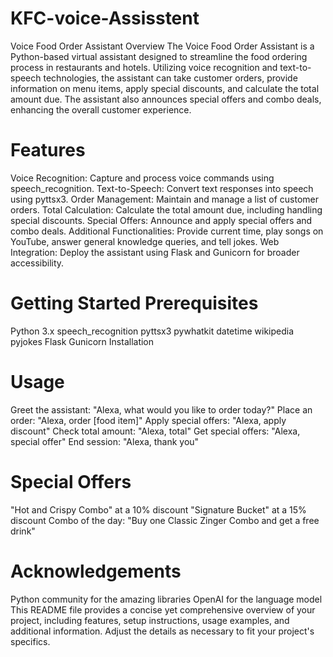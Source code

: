 # KFC-voice-Assisstent
Voice Food Order Assistant
Overview
The Voice Food Order Assistant is a Python-based virtual assistant designed to streamline the food ordering process in restaurants and hotels. Utilizing voice recognition and text-to-speech technologies, the assistant can take customer orders, provide information on menu items, apply special discounts, and calculate the total amount due. The assistant also announces special offers and combo deals, enhancing the overall customer experience.

# Features
Voice Recognition: Capture and process voice commands using speech_recognition.
Text-to-Speech: Convert text responses into speech using pyttsx3.
Order Management: Maintain and manage a list of customer orders.
Total Calculation: Calculate the total amount due, including handling special discounts.
Special Offers: Announce and apply special offers and combo deals.
Additional Functionalities: Provide current time, play songs on YouTube, answer general knowledge queries, and tell jokes.
Web Integration: Deploy the assistant using Flask and Gunicorn for broader accessibility.
# Getting Started Prerequisites
Python 3.x
speech_recognition
pyttsx3
pywhatkit
datetime
wikipedia
pyjokes
Flask
Gunicorn
Installation

# Usage
Greet the assistant: "Alexa, what would you like to order today?"
Place an order: "Alexa, order [food item]"
Apply special offers: "Alexa, apply discount"
Check total amount: "Alexa, total"
Get special offers: "Alexa, special offer"
End session: "Alexa, thank you"
# Special Offers
"Hot and Crispy Combo" at a 10% discount
"Signature Bucket" at a 15% discount
Combo of the day: "Buy one Classic Zinger Combo and get a free drink"

# Acknowledgements
Python community for the amazing libraries
OpenAI for the language model
This README file provides a concise yet comprehensive overview of your project, including features, setup instructions, usage examples, and additional information. Adjust the details as necessary to fit your project's specifics.






